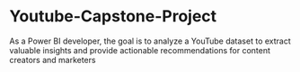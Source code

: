 # Youtube-Capstone-Project
As a Power BI developer, the goal is to analyze a YouTube dataset to extract  valuable insights and provide actionable recommendations for content creators  and marketers

